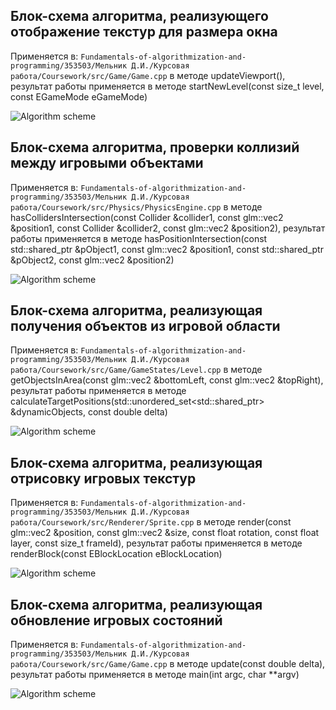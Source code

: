## Блок-схема алгоритма, реализующего отображение текстур для размера окна

Применяется в: `Fundamentals-of-algorithmization-and-programming/353503/Мельник Д.И./Курсовая работа/Coursework/src/Game/Game.cpp` в методе updateViewport(), результат работы применяется в методе startNewLevel(const size_t level, const EGameMode eGameMode)

![Algorithm scheme](schemes/scheme1.png)

## Блок-схема алгоритма, проверки коллизий между игровыми объектами

Применяется в: `Fundamentals-of-algorithmization-and-programming/353503/Мельник Д.И./Курсовая работа/Coursework/src/Physics/PhysicsEngine.cpp` в методе hasCollidersIntersection(const Collider &collider1, const glm::vec2 &position1, const Collider &collider2, const glm::vec2 &position2), результат работы применяется в методе hasPositionIntersection(const std::shared_ptr<IGameObject> &pObject1, const glm::vec2 &position1, const std::shared_ptr<IGameObject> &pObject2, const glm::vec2 &position2)

![Algorithm scheme](schemes/scheme2.png)

## Блок-схема алгоритма, реализующая получения объектов из игровой области

Применяется в: `Fundamentals-of-algorithmization-and-programming/353503/Мельник Д.И./Курсовая работа/Coursework/src/Game/GameStates/Level.cpp` в методе getObjectsInArea(const glm::vec2 &bottomLeft, const glm::vec2 &topRight), результат работы применяется в методе calculateTargetPositions(std::unordered_set<std::shared_ptr<IGameObject>> &dynamicObjects, const double delta)

![Algorithm scheme](schemes/scheme3.png)

## Блок-схема алгоритма, реализующая отрисовку игровых текстур

Применяется в: `Fundamentals-of-algorithmization-and-programming/353503/Мельник Д.И./Курсовая работа/Coursework/src/Renderer/Sprite.cpp` в методе render(const glm::vec2 &position, const glm::vec2 &size, const float rotation, const float layer, const size_t frameId), результат работы применяется в методе renderBlock(const EBlockLocation eBlockLocation)

![Algorithm scheme](schemes/scheme4.png)

## Блок-схема алгоритма, реализующая обновление игровых состояний  

Применяется в: `Fundamentals-of-algorithmization-and-programming/353503/Мельник Д.И./Курсовая работа/Coursework/src/Game/Game.cpp` в методе update(const double delta), результат работы применяется в методе main(int argc, char **argv)

![Algorithm scheme](schemes/scheme5.png)
